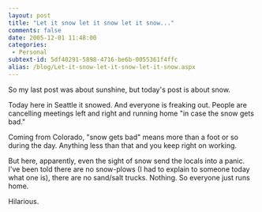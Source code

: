 ```yaml
---
layout: post
title: "Let it snow let it snow let it snow..."
comments: false
date: 2005-12-01 11:48:00
categories:
 - Personal
subtext-id: 5df40291-5898-4716-be6b-0055361f4ffc
alias: /blog/Let-it-snow-let-it-snow-let-it-snow.aspx
---
```



So my last post was about sunshine, but today's post is about snow.

Today here in Seattle it snowed. And everyone is freaking out. People are cancelling meetings left and right and running home "in case the snow gets bad."

Coming from Colorado, "snow gets bad" means more than a foot or so during the day. Anything less than that and you keep right on working.

But here, apparently, even the sight of snow send the locals into a panic. I've been told there are no snow-plows (I had to explain to someone today what one is), there are no sand/salt trucks. Nothing. So everyone just runs home.

Hilarious.
